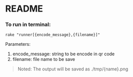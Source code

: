 # README

### To run in terminal:

```
rake "runner[{encode_message},{filename}]"
```

Parameters:
  1. encode_message: string to be encode in qr code
  2. filename: file name to be save

> Noted: The output will be saved as ./tmp/{name}.png
